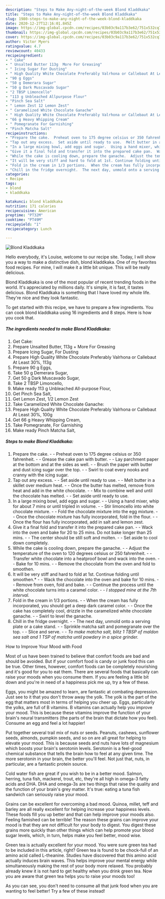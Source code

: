 ```yaml
---
description: "Steps to Make Any-night-of-the-week Blond Kladdkaka"
title: "Steps to Make Any-night-of-the-week Blond Kladdkaka"
slug: 1980-steps-to-make-any-night-of-the-week-blond-kladdkaka
date: 2020-12-27T12:16:01.845Z
image: https://img-global.cpcdn.com/recipes/03b03c9a117b3e62/751x532cq70/blond-kladdkaka-recipe-main-photo.jpg
thumbnail: https://img-global.cpcdn.com/recipes/03b03c9a117b3e62/751x532cq70/blond-kladdkaka-recipe-main-photo.jpg
cover: https://img-global.cpcdn.com/recipes/03b03c9a117b3e62/751x532cq70/blond-kladdkaka-recipe-main-photo.jpg
author: Victor Myers
ratingvalue: 4.7
reviewcount: 40433
recipeingredient:
- " Cake"
- " Unsalted Butter 113g  More For Greasing"
- " Icing Sugar For Dusting"
- " High Quality White Chocolate Preferably Valrhona or Callebaut At Least 30 113g"
- "90 g Eggs"
- "50 g Demerara Sugar"
- "50 g Dark Muscavado Sugar"
- "2 TBSP Limoncello"
- "113 g Unbleached Allpurpose Flour"
- "Pinch Sea Salt"
- " Lemon Zest 12 Lemon Zest"
- " Caramelized White Chocolate Ganache"
- " High Quality White Chocolate Preferably Valrhona or Callebaut At Least 30 100g"
- "66 g Heavy Whipping Cream"
- " Pomegranate For Garnishing"
- "Pinch Matcha Salt"
recipeinstructions:
- "Prepare the cake.  Preheat oven to 175 degree celsius or 350 fahrenheit.  Grease the cake pan with butter.  Lay parchment paper at the bottom and at the sides as well.  Brush the paper with butter and dust icing sugar over the top.  Swirl to coat every nooks and cranny with the icing sugar."
- "Tap out any excess.  Set aside until ready to use.  Melt butter in a skillet over medium heat.  Once the butter has melted, remove from heat and add in the white chocolate.  Mix to combine well and until the chocolate has melted.  Set aside until ready to use."
- "In a large mixing bowl, add eggs and sugar.  Using a hand mixer, whip for about 7 mins or until tripled in volume.  Stir limoncello into white chocolate mixture.  Fold the chocolate mixture into the egg mixture.  Once the chocolate mixture has fully incorporated, fold in the flour.  Once the flour has fully incorporated, add in salt and lemon zest."
- "Give it a final fold and transfer it into the prepared cake pan.  Wack into the oven and bake for 20 to 25 mins. Do not bake longer than 25 mins.  The center should be still soft and molten.  Set aside to cool down completely."
- "While the cake is cooling down, prepare the ganache.  Adjust the temperature of the oven to 120 degrees celsius or 250 fahrenheit.  Transfer white chocolate into a heatproof bowl and wack into the oven.  Bake for 10 mins.  Remove the chocolate from the oven and fold to smoothen."
- "It will be very stiff and hard to fold at 1st. Continue folding until smoothen.*  Wack the chocolate into the oven and bake for 10 mins.  Remove from oven, fold and bake.  Continue the process until the white chocolate turns into a caramel color.  *I stopped mine at the 7th interval.*"
- "Fold in the cream in 1/3 portions.  When the cream has fully incorporated, you should get a deep dark caramel color.  Once the cake has completely cool, drizzle in the caramelized white chocolate ganache.  Swirl to level the ganache."
- "Chill in the fridge overnight.  The next day, unmold onto a serving plate or a cake stand.  Sprinkle matcha salt and pomegranate over the top.  Slice and serve.  *To make matcha salt, blitz 1 TBSP of maldon sea salt and 1 TSP of matcha until powdery in a spice grinder.*"
categories:
- Recipe
tags:
- blond
- kladdkaka

katakunci: blond kladdkaka 
nutrition: 171 calories
recipecuisine: American
preptime: "PT32M"
cooktime: "PT49M"
recipeyield: "1"
recipecategory: Lunch

---
```



![Blond Kladdkaka](https://img-global.cpcdn.com/recipes/03b03c9a117b3e62/751x532cq70/blond-kladdkaka-recipe-main-photo.jpg)

Hello everybody, it's Louise, welcome to our recipe site. Today, I will show you a way to make a distinctive dish, blond kladdkaka. One of my favorites food recipes. For mine, I will make it a little bit unique. This will be really delicious.

Blond Kladdkaka is one of the most popular of recent trending foods in the world. It's appreciated by millions daily. It's simple, it is fast, it tastes delicious. Blond Kladdkaka is something that I have loved my whole life. They're nice and they look fantastic.




To get started with this recipe, we have to prepare a few ingredients. You can cook blond kladdkaka using 16 ingredients and 8 steps. Here is how you cook that.

<!--inarticleads1-->

##### The ingredients needed to make Blond Kladdkaka:

1. Get  Cake:
1. Prepare  Unsalted Butter, 113g + More For Greasing
1. Prepare  Icing Sugar, For Dusting
1. Prepare  High Quality White Chocolate Preferably Valrhona or Callebaut At Least 30%, 113g
1. Prepare 90 g Eggs,
1. Take 50 g Demerara Sugar,
1. Get 50 g Dark Muscavado Sugar,
1. Take 2 TBSP Limoncello,
1. Make ready 113 g Unbleached All-purpose Flour,
1. Get Pinch Sea Salt,
1. Get  Lemon Zest, 1/2 Lemon Zest
1. Take  Caramelized White Chocolate Ganache:
1. Prepare  High Quality White Chocolate Preferably Valrhona or Callebaut At Least 30%, 100g
1. Get 66 g Heavy Whipping Cream,
1. Take  Pomegranate, For Garnishing
1. Make ready Pinch Matcha Salt,




<!--inarticleads2-->

##### Steps to make Blond Kladdkaka:

1. Prepare the cake. -  - Preheat oven to 175 degree celsius or 350 fahrenheit. -  - Grease the cake pan with butter. -  - Lay parchment paper at the bottom and at the sides as well. -  - Brush the paper with butter and dust icing sugar over the top. -  - Swirl to coat every nooks and cranny with the icing sugar.
1. Tap out any excess. -  - Set aside until ready to use. -  - Melt butter in a skillet over medium heat. -  - Once the butter has melted, remove from heat and add in the white chocolate. -  - Mix to combine well and until the chocolate has melted. -  - Set aside until ready to use.
1. In a large mixing bowl, add eggs and sugar. -  - Using a hand mixer, whip for about 7 mins or until tripled in volume. -  - Stir limoncello into white chocolate mixture. -  - Fold the chocolate mixture into the egg mixture. -  - Once the chocolate mixture has fully incorporated, fold in the flour. -  - Once the flour has fully incorporated, add in salt and lemon zest.
1. Give it a final fold and transfer it into the prepared cake pan. -  - Wack into the oven and bake for 20 to 25 mins. Do not bake longer than 25 mins. -  - The center should be still soft and molten. -  - Set aside to cool down completely.
1. While the cake is cooling down, prepare the ganache. -  - Adjust the temperature of the oven to 120 degrees celsius or 250 fahrenheit. -  - Transfer white chocolate into a heatproof bowl and wack into the oven. -  - Bake for 10 mins. -  - Remove the chocolate from the oven and fold to smoothen.
1. It will be very stiff and hard to fold at 1st. Continue folding until smoothen.* -  - Wack the chocolate into the oven and bake for 10 mins. -  - Remove from oven, fold and bake. -  - Continue the process until the white chocolate turns into a caramel color. -  - *I stopped mine at the 7th interval.*
1. Fold in the cream in 1/3 portions. -  - When the cream has fully incorporated, you should get a deep dark caramel color. -  - Once the cake has completely cool, drizzle in the caramelized white chocolate ganache. -  - Swirl to level the ganache.
1. Chill in the fridge overnight. -  - The next day, unmold onto a serving plate or a cake stand. -  - Sprinkle matcha salt and pomegranate over the top. -  - Slice and serve. -  - *To make matcha salt, blitz 1 TBSP of maldon sea salt and 1 TSP of matcha until powdery in a spice grinder.*




How to Improve Your Mood with Food


Most of us have been trained to believe that comfort foods are bad and should be avoided. But if your comfort food is candy or junk food this can be true. Other times, however, comfort foods can be completely nourishing and it's good for you to eat them. There are several foods that basically can raise your moods when you consume them. If you are feeling a little bit down and you're in need of a happiness pick me up, try a few of these.

Eggs, you might be amazed to learn, are fantastic at combating depression. Just see to it that you don't throw away the yolk. The yolk is the part of the egg that matters most in terms of helping you cheer up. Eggs, particularly the yolks, are full of B vitamins. B vitamins can actually help you improve your mood. This is because these vitamins improve the function of your brain's neural transmitters (the parts of the brain that dictate how you feel). Consume an egg and feel a lot happier!

Put together several trail mix of nuts or seeds. Peanuts, cashews, sunflower seeds, almonds, pumpkin seeds, and so on are all great for helping to elevate your mood. This is because seeds and nuts have lots of magnesium which boosts your brain's serotonin levels. Serotonin is a feel-good chemical substance that tells the brain how to feel at any given time. The more serotonin in your brain, the better you'll feel. Not just that, nuts, in particular, are a fantastic protein source.

Cold water fish are great if you wish to be in a better mood. Salmon, herring, tuna fish, mackerel, trout, etc, they're all high in omega-3 fatty acids and DHA. DHA and omega-3s are two things that raise the quality and the function of your brain's grey matter. It's true: eating a tuna fish sandwich can seriously raise your mood. 

Grains can be excellent for overcoming a bad mood. Quinoa, millet, teff and barley are all really excellent for helping increase your happiness levels. These foods fill you up better and that can help improve your moods also. Feeling famished can be terrible! The reason these grains can improve your mood is that they are not difficult for your body to digest. You digest these grains more quickly than other things which can help promote your blood sugar levels, which, in turn, helps make you feel better, mood wise.

Green tea is actually excellent for your mood. You were sure green tea had to be included in this article, right? Green tea is found to be chock-full of an amino acid called L-theanine. Studies have discovered that this amino acid actually induces brain waves. This helps improve your mental energy while simultaneously making the rest of your body more relaxed. You probably already knew it is not hard to get healthy when you drink green tea. Now you are aware that green tea helps you to raise your moods too!

As you can see, you don't need to consume all that junk food when you are wanting to feel better! Try a few of these instead!

